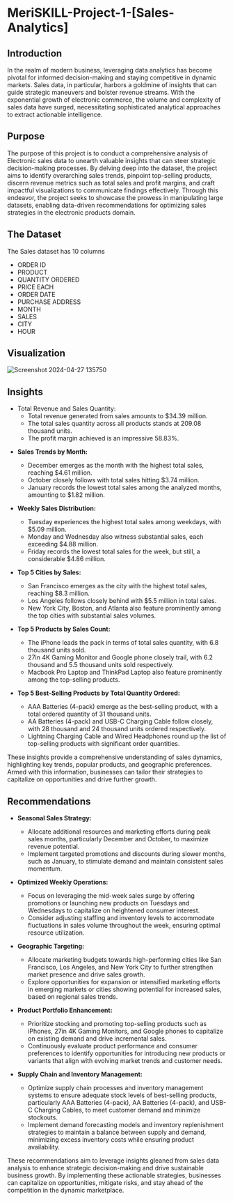# MeriSKILL-Project-1-[Sales-Analytics]

## Introduction
In the realm of modern business, leveraging data analytics has become pivotal for informed decision-making and staying competitive in dynamic markets. Sales data, in particular, harbors a goldmine of insights that can guide strategic maneuvers and bolster revenue streams. With the exponential growth of electronic commerce, the volume and complexity of sales data have surged, necessitating sophisticated analytical approaches to extract actionable intelligence.

## Purpose
The purpose of this project is to conduct a comprehensive analysis of Electronic sales data to unearth valuable insights that can steer strategic decision-making processes. By delving deep into the dataset, the project aims to identify overarching sales trends, pinpoint top-selling products, discern revenue metrics such as total sales and profit margins, and craft impactful visualizations to communicate findings effectively. Through this endeavor, the project seeks to showcase the prowess in manipulating large datasets, enabling data-driven recommendations for optimizing sales strategies in the electronic products domain.

## The Dataset
The Sales dataset has 10 columns

* ORDER ID
* PRODUCT
* QUANTITY ORDERED
* PRICE EACH
* ORDER DATE
* PURCHASE ADDRESS
* MONTH
* SALES
* CITY
* HOUR

## Visualization
![Screenshot 2024-04-27 135750](https://github.com/MsDebnath/MeriSKILL-Project-1---Sales-Data/assets/134738648/6ab510f2-ddc3-4f23-819c-c5f9c8b78762)

## Insights
* Total Revenue and Sales Quantity:
  * Total revenue generated from sales amounts to $34.39 million.
  * The total sales quantity across all products stands at 209.08 thousand units.
  * The profit margin achieved is an impressive 58.83%.

- **Sales Trends by Month:**
  - December emerges as the month with the highest total sales, reaching $4.61 million.
  - October closely follows with total sales hitting $3.74 million.
  - January records the lowest total sales among the analyzed months, amounting to $1.82 million.

- **Weekly Sales Distribution:**
  - Tuesday experiences the highest total sales among weekdays, with $5.09 million.
  - Monday and Wednesday also witness substantial sales, each exceeding $4.88 million.
  - Friday records the lowest total sales for the week, but still, a considerable $4.86 million.

- **Top 5 Cities by Sales:**
  - San Francisco emerges as the city with the highest total sales, reaching $8.3 million.
  - Los Angeles follows closely behind with $5.5 million in total sales.
  - New York City, Boston, and Atlanta also feature prominently among the top cities with substantial sales volumes.

- **Top 5 Products by Sales Count:**
  - The iPhone leads the pack in terms of total sales quantity, with 6.8 thousand units sold.
  - 27in 4K Gaming Monitor and Google phone closely trail, with 6.2 thousand and 5.5 thousand units sold respectively.
  - Macbook Pro Laptop and ThinkPad Laptop also feature prominently among the top-selling products.

- **Top 5 Best-Selling Products by Total Quantity Ordered:**
  - AAA Batteries (4-pack) emerge as the best-selling product, with a total ordered quantity of 31 thousand units.
  - AA Batteries (4-pack) and USB-C Charging Cable follow closely, with 28 thousand and 24 thousand units ordered respectively.
  - Lightning Charging Cable and Wired Headphones round up the list of top-selling products with significant order quantities.

These insights provide a comprehensive understanding of sales dynamics, highlighting key trends, popular products, and geographic preferences. Armed with this information, businesses can tailor their strategies to capitalize on opportunities and drive further growth.

## Recommendations
- **Seasonal Sales Strategy:**
  - Allocate additional resources and marketing efforts during peak sales months, particularly December and October, to maximize revenue potential.
  - Implement targeted promotions and discounts during slower months, such as January, to stimulate demand and maintain consistent sales momentum.

- **Optimized Weekly Operations:**
  - Focus on leveraging the mid-week sales surge by offering promotions or launching new products on Tuesdays and Wednesdays to capitalize on heightened consumer interest.
  - Consider adjusting staffing and inventory levels to accommodate fluctuations in sales volume throughout the week, ensuring optimal resource utilization.

- **Geographic Targeting:**
  - Allocate marketing budgets towards high-performing cities like San Francisco, Los Angeles, and New York City to further strengthen market presence and drive sales growth.
  - Explore opportunities for expansion or intensified marketing efforts in emerging markets or cities showing potential for increased sales, based on regional sales trends.

- **Product Portfolio Enhancement:**
  - Prioritize stocking and promoting top-selling products such as iPhones, 27in 4K Gaming Monitors, and Google phones to capitalize on existing demand and drive incremental sales.
  - Continuously evaluate product performance and consumer preferences to identify opportunities for introducing new products or variants that align with evolving market trends and customer needs.

- **Supply Chain and Inventory Management:**
  - Optimize supply chain processes and inventory management systems to ensure adequate stock levels of best-selling products, particularly AAA Batteries (4-pack), AA Batteries (4-pack), and USB-C Charging Cables, to meet customer demand and minimize stockouts.
  - Implement demand forecasting models and inventory replenishment strategies to maintain a balance between supply and demand, minimizing excess inventory costs while ensuring product availability.

These recommendations aim to leverage insights gleaned from sales data analysis to enhance strategic decision-making and drive sustainable business growth. By implementing these actionable strategies, businesses can capitalize on opportunities, mitigate risks, and stay ahead of the competition in the dynamic marketplace.




